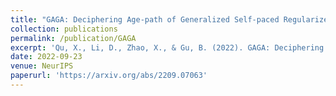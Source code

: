 ```yaml
---
title: "GAGA: Deciphering Age-path of Generalized Self-paced Regularizer"
collection: publications
permalink: /publication/GAGA
excerpt: 'Qu, X., Li, D., Zhao, X., & Gu, B. (2022). GAGA: Deciphering Age-path of Generalized Self-paced Regularizer. Advances in Neural Information Processing Systems, 35, 32025-32038..'
date: 2022-09-23
venue: NeurIPS
paperurl: 'https://arxiv.org/abs/2209.07063'
---
```


